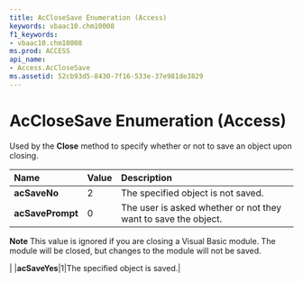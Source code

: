 ```yaml
---
title: AcCloseSave Enumeration (Access)
keywords: vbaac10.chm10008
f1_keywords:
- vbaac10.chm10008
ms.prod: ACCESS
api_name:
- Access.AcCloseSave
ms.assetid: 52cb93d5-8430-7f16-533e-37e981de3829
---
```



# AcCloseSave Enumeration (Access)

Used by the  **Close** method to specify whether or not to save an object upon closing.



|**Name**|**Value**|**Description**|
|:-----|:-----|:-----|
|**acSaveNo**|2|The specified object is not saved.|
|**acSavePrompt**|0|The user is asked whether or not they want to save the object.
 **Note**  This value is ignored if you are closing a Visual Basic module. The module will be closed, but changes to the module will not be saved.

|
|**acSaveYes**|1|The specified object is saved.|

